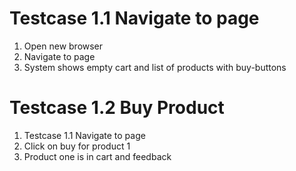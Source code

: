 Testcase 1.1 Navigate to page
=============================

1. Open new browser
2. Navigate to page
3. System shows empty cart and list of products with buy-buttons


Testcase 1.2 Buy Product
=============================

1. Testcase 1.1 Navigate to page
2. Click on buy for product 1
3. Product one is in cart and feedback


